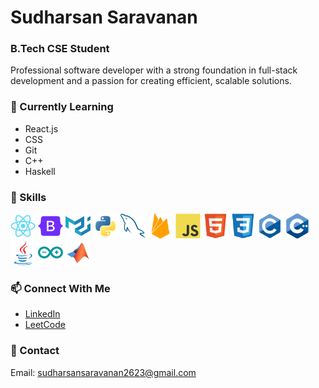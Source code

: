 # Sudharsan Saravanan
### B.Tech CSE Student

Professional software developer with a strong foundation in full-stack development and a passion for creating efficient, scalable solutions.

### 🌱 Currently Learning
- React.js
- CSS
- Git
- C++
- Haskell

### 💼 Skills
<p align="left">
  <img src="https://raw.githubusercontent.com/devicons/devicon/master/icons/react/react-original.svg" alt="react" width="40" height="40"/>
  <img src="https://raw.githubusercontent.com/devicons/devicon/master/icons/bootstrap/bootstrap-plain.svg" alt="bootstrap" width="40" height="40"/>
  <img src="https://raw.githubusercontent.com/devicons/devicon/master/icons/materialui/materialui-original.svg" alt="material-ui" width="40" height="40"/>
  <img src="https://raw.githubusercontent.com/devicons/devicon/master/icons/python/python-original.svg" alt="python" width="40" height="40"/>
  <img src="https://raw.githubusercontent.com/devicons/devicon/master/icons/mysql/mysql-original.svg" alt="mysql" width="40" height="40"/>
  <img src="https://raw.githubusercontent.com/devicons/devicon/master/icons/firebase/firebase-plain.svg" alt="firebase" width="40" height="40"/>
  <img src="https://raw.githubusercontent.com/devicons/devicon/master/icons/javascript/javascript-original.svg" alt="javascript" width="40" height="40"/>
  <img src="https://raw.githubusercontent.com/devicons/devicon/master/icons/html5/html5-original.svg" alt="html5" width="40" height="40"/>
  <img src="https://raw.githubusercontent.com/devicons/devicon/master/icons/css3/css3-original.svg" alt="css3" width="40" height="40"/>
  <img src="https://raw.githubusercontent.com/devicons/devicon/master/icons/c/c-original.svg" alt="c" width="40" height="40"/>
  <img src="https://raw.githubusercontent.com/devicons/devicon/master/icons/cplusplus/cplusplus-original.svg" alt="cplusplus" width="40" height="40"/>
  <img src="https://raw.githubusercontent.com/devicons/devicon/master/icons/java/java-original.svg" alt="java" width="40" height="40"/>
  <img src="https://raw.githubusercontent.com/devicons/devicon/master/icons/arduino/arduino-original.svg" alt="arduino" width="40" height="40"/>
  <img src="https://raw.githubusercontent.com/devicons/devicon/master/icons/matlab/matlab-original.svg" alt="matlab" width="40" height="40"/>
</p>

### 📫 Connect With Me
- [LinkedIn](https://www.linkedin.com/in/sudharsan-saravanan-456544299/)
- [LeetCode](https://leetcode.com/profile/sudharsansaravanan2623)

### 📧 Contact
Email: sudharsansaravanan2623@gmail.com
